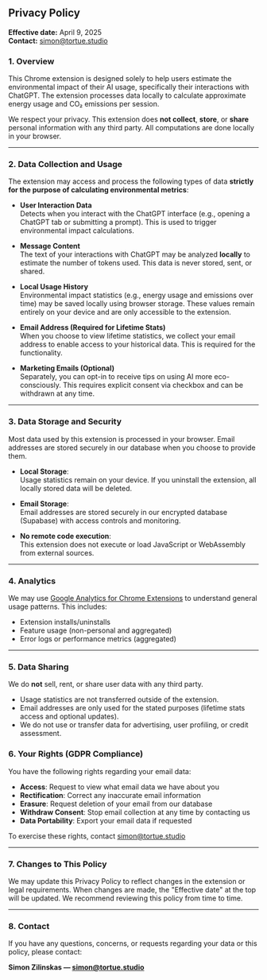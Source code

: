 ## **Privacy Policy**

**Effective date:** April 9, 2025  
**Contact:** simon@tortue.studio

### **1. Overview**

This Chrome extension is designed solely to help users estimate the environmental impact of their AI usage, specifically their interactions with ChatGPT. The extension processes data locally to calculate approximate energy usage and CO₂ emissions per session.

We respect your privacy. This extension does **not collect**, **store**, or **share** personal information with any third party. All computations are done locally in your browser.

---

### **2. Data Collection and Usage**

The extension may access and process the following types of data **strictly for the purpose of calculating environmental metrics**:

- **User Interaction Data**  
  Detects when you interact with the ChatGPT interface (e.g., opening a ChatGPT tab or submitting a prompt). This is used to trigger environmental impact calculations.

- **Message Content**  
  The text of your interactions with ChatGPT may be analyzed **locally** to estimate the number of tokens used. This data is never stored, sent, or shared.

- **Local Usage History**  
  Environmental impact statistics (e.g., energy usage and emissions over time) may be saved locally using browser storage. These values remain entirely on your device and are only accessible to the extension.

- **Email Address (Required for Lifetime Stats)**  
  When you choose to view lifetime statistics, we collect your email address to enable access to your historical data. This is required for the functionality.

- **Marketing Emails (Optional)**  
  Separately, you can opt-in to receive tips on using AI more eco-consciously. This requires explicit consent via checkbox and can be withdrawn at any time.

---

### **3. Data Storage and Security**

Most data used by this extension is processed in your browser. Email addresses are stored securely in our database when you choose to provide them.

- **Local Storage**:  
  Usage statistics remain on your device. If you uninstall the extension, all locally stored data will be deleted.

- **Email Storage**:  
  Email addresses are stored securely in our encrypted database (Supabase) with access controls and monitoring.

- **No remote code execution**:  
  This extension does not execute or load JavaScript or WebAssembly from external sources.

---

### **4. Analytics**

We may use [Google Analytics for Chrome Extensions](https://developer.chrome.com/docs/extensions/mv3/tut_analytics/) to understand general usage patterns. This includes:

- Extension installs/uninstalls
- Feature usage (non-personal and aggregated)
- Error logs or performance metrics (aggregated)

---

### **5. Data Sharing**

We do **not** sell, rent, or share user data with any third party.

- Usage statistics are not transferred outside of the extension.
- Email addresses are only used for the stated purposes (lifetime stats access and optional updates).
- We do not use or transfer data for advertising, user profiling, or credit assessment.

### **6. Your Rights (GDPR Compliance)**

You have the following rights regarding your email data:

- **Access**: Request to view what email data we have about you
- **Rectification**: Correct any inaccurate email information  
- **Erasure**: Request deletion of your email from our database
- **Withdraw Consent**: Stop email collection at any time by contacting us
- **Data Portability**: Export your email data if requested

To exercise these rights, contact simon@tortue.studio 

---

### **7. Changes to This Policy**

We may update this Privacy Policy to reflect changes in the extension or legal requirements. When changes are made, the "Effective date" at the top will be updated. We recommend reviewing this policy from time to time.

---

### **8. Contact**

If you have any questions, concerns, or requests regarding your data or this policy, please contact:

**Simon Zilinskas — simon@tortue.studio**

